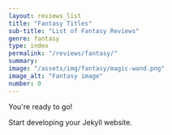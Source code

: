 ```yaml
---
layout: reviews_list
title: "Fantasy Titles"
sub-title: "List of Fantasy Reviews"
genre: fantasy
type: index
permalink: "/reviews/fantasy/"
summary: 
image: "/assets/img/fantasy/magic-wand.png"
image_alt: "Fantasy image"
number: 0
---
```


You're ready to go!

Start developing your Jekyll website.
